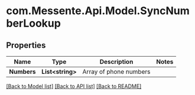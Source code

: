 # com.Messente.Api.Model.SyncNumberLookup
## Properties

Name | Type | Description | Notes
------------ | ------------- | ------------- | -------------
**Numbers** | **List&lt;string&gt;** | Array of phone numbers | 

[[Back to Model list]](../README.md#documentation-for-models) [[Back to API list]](../README.md#documentation-for-api-endpoints) [[Back to README]](../README.md)

